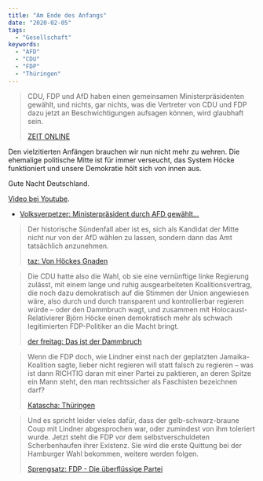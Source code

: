 ```yaml
---
title: "Am Ende des Anfangs"
date: "2020-02-05"
tags:
  - "Gesellschaft"
keywords:
  - "AFD"
  - "CDU"
  - "FDP"
  - "Thüringen"
---
```


> CDU, FDP und AfD haben einen gemeinsamen Ministerpräsidenten gewählt, und nichts, gar nichts, was die Vertreter von CDU und FDP dazu jetzt an Beschwichtigungen aufsagen können, wird glaubhaft sein.
>
> [ZEIT ONLINE](https://www.zeit.de/politik/deutschland/2020-02/thomas-kemmerich-thueringen-wahl-ministerpraesident-fdp-afd)

Den vielzitierten Anfängen brauchen wir nun nicht mehr zu wehren. Die ehemalige politische Mitte ist für immer verseucht, das System Höcke funktioniert und unsere Demokratie hölt sich von innen aus.

Gute Nacht Deutschland.

<a href="https://www.youtube.com/watch?v=cD0Rf-N_FVE">Video bei Youtube</a>.

- [Volksverpetzer: Ministerpräsident durch AFD gewählt…](https://www.volksverpetzer.de/social-media/ministerpraesident-thueringen/)

> Der historische Sündenfall aber ist es, sich als Kandidat der Mitte nicht nur von der AfD wählen zu lassen, sondern dann das Amt tatsächlich anzunehmen.
>
> [taz: Von Höckes Gnaden](https://taz.de/Tabubruch-in-Thueringen/!5658092/)

> Die CDU hatte also die Wahl, ob sie eine vernünftige linke Regierung zulässt, mit einem lange und ruhig ausgearbeiteten Koalitionsvertrag, die noch dazu demokratisch auf die Stimmen der Union angewiesen wäre, also durch und durch transparent und kontrollierbar regieren würde – oder den Dammbruch wagt, und zusammen mit Holocaust-Relativierer Björn Höcke einen demokratisch mehr als schwach legitimierten FDP-Politiker an die Macht bringt.
>
> [der freitag: Das ist der Dammbruch](https://www.freitag.de/autoren/elsa-koester/das-ist-der-dammbruch)

> Wenn die FDP doch, wie Lindner einst nach der geplatzten Jamaika-Koalition sagte, lieber nicht regieren will statt falsch zu regieren – was ist dann RICHTIG daran mit einer Partei zu paktieren, an deren Spitze ein Mann steht, den man rechtssicher als Faschisten bezeichnen darf?
>
> [Katascha: Thüringen](https://kattascha.de/thueringen/)

> Und es spricht leider vieles dafür, dass der gelb-schwarz-braune Coup mit Lindner abgesprochen war, oder zumindest von ihm toleriert wurde. Jetzt steht die FDP vor dem selbstverschuldeten Scherbenhaufen ihrer Existenz. Sie wird die erste Quittung bei der Hamburger Wahl bekommen, weitere werden folgen.
>
> [Sprengsatz: FDP - Die überflüssige Partei](http://www.sprengsatz.de/?p=4654)
